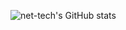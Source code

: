 ![net-tech's GitHub stats](https://github-readme-stats.vercel.app/api?username=net-tech&theme=city_lights&show_icons=true&count_private=true)
